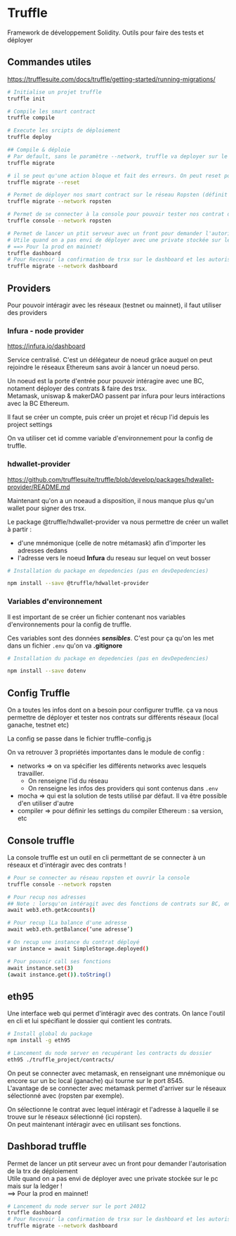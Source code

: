 # Truffle

Framework de développement Solidity. Outils pour faire des tests et déployer

## Commandes utiles

https://trufflesuite.com/docs/truffle/getting-started/running-migrations/

```bash
# Initialise un projet truffle
truffle init 

# Compile les smart contract
truffle compile

# Execute les srcipts de déploiement
truffle deploy

## Compile & déploie
# Par default, sans le paramètre --network, truffle va deployer sur le premier réseau renseigné sur le fichier de config (ici développement) 
truffle migrate

# il se peut qu'une action bloque et fait des erreurs. On peut reset pour refaire propre
truffle migrate --reset

# Permet de déployer nos smart contract sur le réseau Ropsten (définit dans truffle-config)
truffle migrate --network ropsten

# Permet de se connecter à la console pour pouvoir tester nos contrat directement onChain
truffle console --network ropsten

# Permet de lancer un ptit serveur avec un front pour demander l'autorisation de la trx de déploiement.
# Utile quand on a pas envi de déployer avec une private stockée sur le pc mais sur la ledger !
# ==> Pour la prod en mainnet!
truffle dashboard
# Pour Recevoir la confirmation de trsx sur le dashboard et les autoriser via metamask avec Ledger
truffle migrate --network dashboard 
```

## Providers

Pour pouvoir intéragir avec les réseaux (testnet ou mainnet), il faut utiliser des providers

### Infura - node provider

https://infura.io/dashboard

Service centralisé. C'est un délégateur de noeud grâce auquel on peut rejoindre le réseaux Ethereum sans avoir à lancer un noeud perso.

Un noeud est la porte d'entrée pour pouvoir intéragire avec une BC, notament déployer des contrats & faire des trsx.  
Metamask, uniswap & makerDAO passent par infura pour leurs intéractions avec la BC Ethereum.

Il faut se créer un compte, puis créer un projet et récup l'id depuis les project settings

On va utiliser cet id comme variable d'environnement pour la config de truffle.

### hdwallet-provider

https://github.com/trufflesuite/truffle/blob/develop/packages/hdwallet-provider/README.md

Maintenant qu'on a un noeaud a disposition, il nous manque plus qu'un wallet pour signer des trsx.

Le package @truffle/hdwallet-provider va nous permettre de créer un wallet à partir :

- d'une mnémonique (celle de notre métamask) afin d'importer les adresses dedans
- l'adresse vers le noeud **Infura** du reseau sur lequel on veut bosser

```bash
# Installation du package en depedencies (pas en devDepedencies)

npm install --save @truffle/hdwallet-provider
```

### Variables d'environnement

Il est important de se créer un fichier contenant nos variables d'environnements pour la config de truffle.

Ces variables sont des données ***sensibles***. C'est pour ça qu'on les met dans un fichier `.env` qu'on va **.gitignore**

```bash
# Installation du package en depedencies (pas en devDepedencies)

npm install --save dotenv
```

## Config Truffle

On a toutes les infos dont on a besoin pour configurer truffle. ça va nous permettre de déployer et tester nos contrats sur différents réseaux (local ganache, testnet etc)

La config se passe dans le fichier truffle-config.js

On va retrouver 3 propriétés importantes dans le module de config :

- networks => on va spécifier les différents networks avec lesquels travailler.
  - On renseigne l'id du réseau
  - On renseigne les infos des providers qui sont contenus dans `.env`
- mocha => qui est la solution de tests utilisé par défaut. Il va être possible d'en utiliser d'autre
- compiler => pour définir les settings du compiler Ethereum : sa version, etc

## Console truffle

La console truffle est un outil en cli permettant de se connecter à un réseaux et d'intéragir avec des contrats !

```bash
# Pour se connecter au réseau ropsten et ouvrir la console
truffle console --network ropsten

# Pour recup nos adresses
## Note : lorsqu'on intéragit avec des fonctions de contrats sur BC, on travail en asyncrone !
await web3.eth.getAccounts()

# Pour recup lLa balance d'une adresse 
await web3.eth.getBalance(‘une adresse’)

# On recup une instance du contrat déployé
var instance = await SimpleStorage.deployed()

# Pour pouvoir call ses fonctions
await instance.set(3)
(await instance.get()).toString()
```

## eth95

Une interface web qui permet d'intéragir avec des contrats. On lance l'outil en cli et lui spécifiant le dossier qui contient les contrats.

```bash
# Install global du package
npm install -g eth95

# Lancement du node server en recupérant les contracts du dossier
eth95 ./truffle_project/contracts/
```

On peut se connecter avec metamask, en renseignant une mnémonique ou encore sur un bc local (ganache) qui tourne sur le port 8545.  
L'avantage de se connecter avec metamask permet d'arriver sur le réseaux sélectionné avec (ropsten par exemple).

On sélectionne le contrat avec lequel intéragir et l'adresse à laquelle il se trouve sur le réseaux sélectionné (ici ropsten).  
On peut maintenant intéragir avec en utilisant ses fonctions.

## Dashborad truffle

Permet de lancer un ptit serveur avec un front pour demander l'autorisation de la trx de déploiement  
Utile quand on a pas envi de déployer avec une private stockée sur le pc mais sur la ledger !  
==> Pour la prod en mainnet!

```bash
# Lancement du node server sur le port 24012
truffle dashboard
# Pour Recevoir la confirmation de trsx sur le dashboard et les autoriser via metamask avec Ledger
truffle migrate --network dashboard 
```
